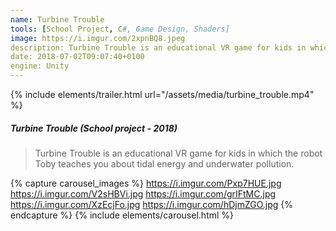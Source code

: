 ```yaml
---
name: Turbine Trouble
tools: [School Project, C#, Game Design, Shaders]
image: https://i.imgur.com/2xpnBQ8.jpeg
description: Turbine Trouble is an educational VR game for kids in which the robot Toby teaches you about tidal energy and underwater pollution.
date: 2018-07-02T09:07:40+0100
engine: Unity
---
```

{% include elements/trailer.html url="/assets/media/turbine_trouble.mp4" %}

##### Turbine Trouble (School project - 2018)
>  Turbine Trouble is an educational VR game for kids in which the robot Toby teaches you about tidal energy and underwater pollution.


{% capture carousel_images %}
https://i.imgur.com/Pxp7HUE.jpg
https://i.imgur.com/V2sHBVi.jpg
https://i.imgur.com/grIFtMC.jpg
https://i.imgur.com/XzEcjFo.jpg
https://i.imgur.com/hDjmZGO.jpg
{% endcapture %}
{% include elements/carousel.html %}
